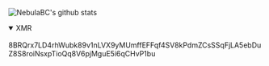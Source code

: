 ![NebulaBC's github stats](https://github-readme-stats.vercel.app/api?username=nebulabc&show_icons=true&theme=radical)

<details open>
<summary>XMR</summary>
<br>
8BRQrx7LD4rhWubk89v1nLVX9yMUmffEFFqf4SV8kPdmZCsSSqFjLA5ebDuZ8S8roiNsxpTioQq8V6pjMguE5i6qCHvP1bu
</details>
